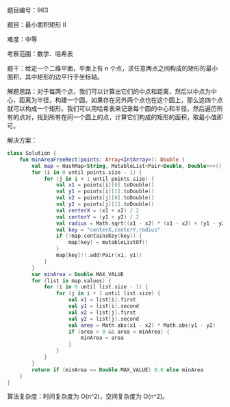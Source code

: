 题目编号：963

题目：最小面积矩形 II

难度：中等

考察范围：数学、哈希表

题干：给定一个二维平面，平面上有 n 个点，求任意两点之间构成的矩形的最小面积，其中矩形的边平行于坐标轴。

解题思路：对于每两个点，我们可以计算出它们的中点和距离，然后以中点为中心，距离为半径，构建一个圆。如果存在另外两个点也在这个圆上，那么这四个点就可以构成一个矩形。我们可以用哈希表来记录每个圆的中心和半径，然后遍历所有的点对，找到所有在同一个圆上的点，计算它们构成的矩形的面积，取最小值即可。

解决方案：

```kotlin
class Solution {
    fun minAreaFreeRect(points: Array<IntArray>): Double {
        val map = HashMap<String, MutableList<Pair<Double, Double>>>()
        for (i in 0 until points.size - 1) {
            for (j in i + 1 until points.size) {
                val x1 = points[i][0].toDouble()
                val y1 = points[i][1].toDouble()
                val x2 = points[j][0].toDouble()
                val y2 = points[j][1].toDouble()
                val centerX = (x1 + x2) / 2
                val centerY = (y1 + y2) / 2
                val radius = Math.sqrt((x1 - x2) * (x1 - x2) + (y1 - y2) * (y1 - y2)) / 2
                val key = "centerX,centerY,radius"
                if (!map.containsKey(key)) {
                    map[key] = mutableListOf()
                }
                map[key]!!.add(Pair(x1, y1))
            }
        }
        var minArea = Double.MAX_VALUE
        for (list in map.values) {
            for (i in 0 until list.size - 1) {
                for (j in i + 1 until list.size) {
                    val x1 = list[i].first
                    val y1 = list[i].second
                    val x2 = list[j].first
                    val y2 = list[j].second
                    val area = Math.abs(x1 - x2) * Math.abs(y1 - y2)
                    if (area > 0 && area < minArea) {
                        minArea = area
                    }
                }
            }
        }
        return if (minArea == Double.MAX_VALUE) 0.0 else minArea
    }
}
```

算法复杂度：时间复杂度为 O(n^2)，空间复杂度为 O(n^2)。